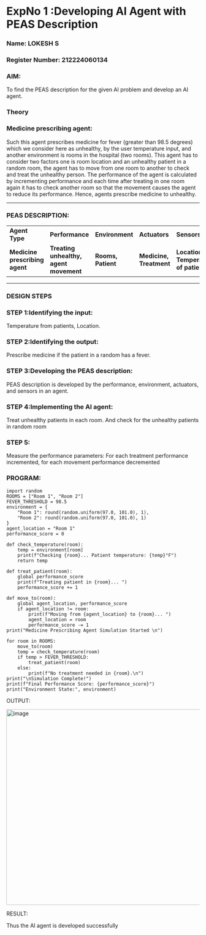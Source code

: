 <h1>ExpNo 1 :Developing AI Agent with PEAS Description</h1>
<h3>Name: LOKESH S  </h3>
<h3>Register Number: 212224060134</h3>


<h3>AIM:</h3>
<p>To find the PEAS description for the given AI problem and develop an AI agent.</p>
<h3>Theory</h3>
<h3>Medicine prescribing agent:</h3>
<p>Such this agent prescribes medicine for fever (greater than 98.5 degrees) which we consider here as unhealthy, by the user temperature input, and another environment is rooms in the hospital (two rooms). This agent has to consider two factors one is room location and an unhealthy patient in a random room, the agent has to move from one room to another to check and treat the unhealthy person. The performance of the agent is calculated by incrementing performance and each time after treating in one room again it has to check another room so that the movement causes the agent to reduce its performance. Hence, agents prescribe medicine to unhealthy.</p>
<hr>
<h3>PEAS DESCRIPTION:</h3>
<table>
  <tr>
    <td><strong>Agent Type</strong></td>
    <td><strong>Performance</strong></td>
     <td><strong>Environment</strong></td>
    <td><strong>Actuators</strong></td>
    <td><strong>Sensors</strong></td>
  </tr>
    <tr>
    <td><strong>Medicine prescribing agent</strong></td>
    <td><strong>Treating unhealthy, agent movement</strong></td>
     <td><strong>Rooms, Patient</strong></td>
    <td><strong>Medicine, Treatment</strong></td>
    <td><strong>Location, Temperature of patient</strong></td>
  </tr>
</table>
<hr>
<H3>DESIGN STEPS</H3>
<h3>STEP 1:Identifying the input:</h3>
<p>Temperature from patients, Location.</p>
<h3>STEP 2:Identifying the output:</h3>
<p>Prescribe medicine if the patient in a random has a fever.</p>
<h3>STEP 3:Developing the PEAS description:</h3>
<p>PEAS description is developed by the performance, environment, actuators, and sensors in an agent.</p>
<h3>STEP 4:Implementing the AI agent:</h3>
<p>Treat unhealthy patients in each room. And check for the unhealthy patients in random room</p>
<h3>STEP 5:</h3>
<p>Measure the performance parameters: For each treatment performance incremented, for each movement performance decremented</p>
<H3>PROGRAM:</H3>

```
import random
ROOMS = ["Room 1", "Room 2"]
FEVER_THRESHOLD = 98.5
environment = {
    "Room 1": round(random.uniform(97.0, 101.0), 1),
    "Room 2": round(random.uniform(97.0, 101.0), 1)
}
agent_location = "Room 1"
performance_score = 0

def check_temperature(room):
    temp = environment[room]
    print(f"Checking {room}... Patient temperature: {temp}°F")
    return temp

def treat_patient(room):
    global performance_score
    print(f"Treating patient in {room}... ")
    performance_score += 1 

def move_to(room):
    global agent_location, performance_score
    if agent_location != room:
        print(f"Moving from {agent_location} to {room}... ")
        agent_location = room
        performance_score -= 1  
print("Medicine Prescribing Agent Simulation Started \n")

for room in ROOMS:
    move_to(room)
    temp = check_temperature(room)
    if temp > FEVER_THRESHOLD:
        treat_patient(room)
    else:
        print(f"No treatment needed in {room}.\n")
print("\nSimulation Complete!")
print(f"Final Performance Score: {performance_score}")
print("Environment State:", environment)
```

OUTPUT:

<img width="1060" height="511" alt="image" src="https://github.com/user-attachments/assets/421c4595-9890-403d-92f3-185ff8b4805e" />

RESULT:

Thus the AI agent is developed successfully
